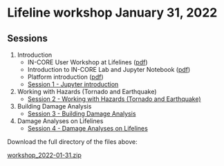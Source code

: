 # Lifeline workshop January 31, 2022

## Sessions

1. Introduction
    * IN-CORE User Workshop at Lifelines ([pdf](https://github.com/IN-CORE/incore-docs/blob/main/workshops/20220131/Intro-User-Workshop-Lifelines-Jan2022.pdf))
    * Introduction to IN-CORE Lab and Jupyter Notebook ([pdf](https://github.com/IN-CORE/incore-docs/blob/main/workshops/20220131/session1_intro.pdf))
    * Platform introduction ([pdf](https://github.com/IN-CORE/incore-docs/blob/main/workshops/20220131/intro_platform.pdf))
    * [Session 1 - Jupyter introduction](session1/session1-jupyter-intro.ipynb)
3. Working with Hazards (Tornado and Earthquake)
    * [Session 2 - Working with Hazards (Tornado and Earthquake)](session2/session2-hazard.ipynb)
4. Building Damage Analysis
    * [Session 3 - Building Damage Analysis](session3/session3-building_damage_analysis.ipynb)
5. Damage Analyses on Lifelines
    * [Session 4 - Damage Analyses on Lifelines](session4/session4-damage-analyses-lifelines.ipynb)

Download the full directory of the files above:

[workshop_2022-01-31.zip](https://github.com/IN-CORE/incore-docs/blob/main/workshops/20220131/workshop_2022-01-31.zip)
